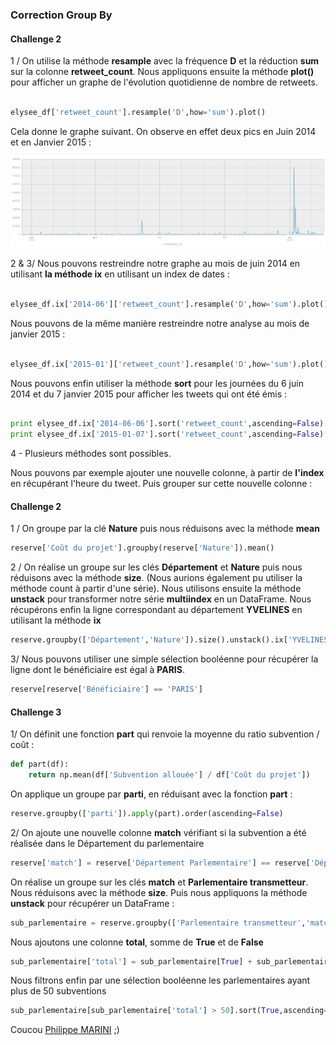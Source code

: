 ### Correction Group By

#### Challenge 2

1 / On utilise la méthode **resample** avec la fréquence **D** et la réduction **sum** sur la colonne **retweet_count**. 
Nous appliquons ensuite la méthode **plot()** pour afficher un graphe de l'évolution quotidienne de nombre de retweets. 
 
```python 

elysee_df['retweet_count'].resample('D',how='sum').plot()

```

Cela donne le graphe suivant. On observe en effet deux pics en Juin 2014 et en Janvier 2015 :

<img src="https://raw.githubusercontent.com/lewagon/mooc-images/master/data-science/course_7/apiweb_challenge2_1.png">

2 & 3/ Nous pouvons restreindre notre graphe au mois de juin 2014 en utilisant **la méthode ix** en utilisant un index de dates :

```python

elysee_df.ix['2014-06']['retweet_count'].resample('D',how='sum').plot()

```

Nous pouvons de la même manière restreindre notre analyse au mois de janvier 2015 :

```python

elysee_df.ix['2015-01']['retweet_count'].resample('D',how='sum').plot()

```

Nous pouvons enfin utiliser la méthode **sort** pour les journées du 6 juin 2014 et du 7 janvier 2015 pour afficher les tweets qui ont été émis : 

``` python

print elysee_df.ix['2014-06-06'].sort('retweet_count',ascending=False)['text'].head(2)
print elysee_df.ix['2015-01-07'].sort('retweet_count',ascending=False)['text'].head(2)

```

4 - Plusieurs méthodes sont possibles. 

Nous pouvons par exemple ajouter une nouvelle colonne, à partir de **l'index** en récupérant l'heure du tweet. Puis grouper sur cette nouvelle colonne : 


#### Challenge 2

1 / On groupe par la clé **Nature** puis nous réduisons avec la méthode **mean**

```python
reserve['Coût du projet'].groupby(reserve['Nature']).mean()
```

2 / On réalise un groupe sur les clés **Département** et **Nature** puis nous réduisons avec la méthode **size**. (Nous aurions également pu utiliser la méthode count à partir d'une série). 
Nous utilisons ensuite la méthode **unstack** pour transformer notre série **multiindex** en un DataFrame. 
Nous récupérons enfin la ligne correspondant au département **YVELINES** en utilisant la méthode **ix**

```python
reserve.groupby(['Département','Nature']).size().unstack().ix['YVELINES']
```

3/ Nous pouvons utiliser une simple sélection booléenne pour récupérer la ligne dont le bénéficiaire est égal à **PARIS**.

```python
reserve[reserve['Bénéficiaire'] == 'PARIS']
```

#### Challenge 3

1/ On définit une fonction **part** qui renvoie la moyenne du ratio subvention / coût :

```python
def part(df):
    return np.mean(df['Subvention allouée'] / df['Coût du projet'])
```

On applique un groupe par **parti**, en réduisant avec la fonction **part** :

```python
reserve.groupby(['parti']).apply(part).order(ascending=False)
```

2/ On ajoute une nouvelle colonne **match** vérifiant si la subvention a été réalisée dans le Département du parlementaire

```python
reserve['match'] = reserve['Département Parlementaire'] == reserve['Département']
```

On réalise un groupe sur les clés **match** et **Parlementaire transmetteur**. Nous réduisons avec la méthode **size**. Puis nous appliquons la méthode **unstack** pour récupérer un DataFrame :

```python
sub_parlementaire = reserve.groupby(['Parlementaire transmetteur','match']).size().unstack().fillna(0)
```

Nous ajoutons une colonne **total**, somme de **True** et de **False** 

```python
sub_parlementaire['total'] = sub_parlementaire[True] + sub_parlementaire[False]
```

Nous filtrons enfin par une sélection booléenne les parlementaires ayant plus de 50 subventions

```python
sub_parlementaire[sub_parlementaire['total'] > 50].sort(True,ascending=False)
```

Coucou [Philippe MARINI](http://www.francetvinfo.fr/politique/reserve-parlementaire/comment-compiegne-a-ete-financee-par-la-reserve-parlementaire-de-son-senateur-maire_720153.html) ;) 





